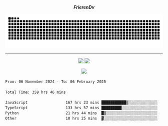 ***<p align="center">FrierenDv</p>***

<div align="center">
  <picture>
      <source
    media="(prefers-color-scheme: dark)"
      srcset="https://raw.githubusercontent.com/platane/snk/output/github-contribution-grid-snake-dark.svg"
      />
    <source
      media="(prefers-color-scheme: light)"
      srcset="https://raw.githubusercontent.com/xct007/xct007/output/github-contribution-grid-snake.svg"
      />
    <img
      alt="Snake"
      src="https://raw.githubusercontent.com/xct007/xct007/output/github-contribution-grid-snake.svg"
      />
  </picture>

</div>

___
<p align="center">
  <img src="https://readme-stats-blush-eta.vercel.app/api/top-langs/?username=xct007&layout=compact" />
  <img src="https://readme-stats-blush-eta.vercel.app/api?username=xct007&show_icons=true&theme=transparent&hide_title=true&include_all_commits=true" />
</p>

<p align="center">
  <img src="https://github-profile-trophy.vercel.app/?username=xct007&theme=light&margin-w=15" />
</p>
<!--START_SECTION:waka-->

```txt
From: 06 November 2024 - To: 06 February 2025

Total Time: 359 hrs 46 mins

JavaScript                 167 hrs 23 mins ███████████▒░░░░░░░░░░░░░   45.22 %
TypeScript                 133 hrs 57 mins █████████░░░░░░░░░░░░░░░░   36.18 %
Python                     21 hrs 44 mins  █▒░░░░░░░░░░░░░░░░░░░░░░░   05.87 %
Other                      10 hrs 25 mins  ▓░░░░░░░░░░░░░░░░░░░░░░░░   02.82 %
```

<!--END_SECTION:waka-->
